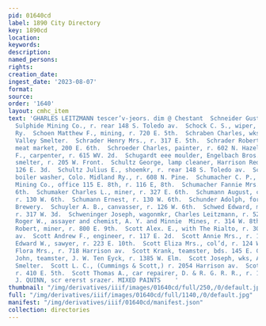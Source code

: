 ```yaml
---
pid: 01640cd
label: 1890 City Directory
key: 1890cd
location: 
keywords: 
description: 
named_persons: 
rights: 
creation_date: 
ingest_date: '2023-08-07'
format: 
source: 
order: '1640'
layout: cmhc_item
text: 'GHARLES LEITZMANN tescer’v-jeors. dim @ Chestant  Schneider Gustav, miner,
  Sulphide Mining Co., r. rear 148 S. Toledo av.  Schock C. S., wiper, Colo. Midland
  Ry.  Schoen Matthew F., mining, r. 720 E. 5th.  Schraben Charles, wks. Arkansas
  Valley Smelter.  Schrader Henry Mrs., r. 317 E. 5th.  Schrader Robert, grocer and
  meat market, 200 E. 6th.  Schroeder Charles, painter, r. 602 N. Hazel.  Schroy Benjamin
  F., carpenter, r. 615 WV. 2d.  Schugardt eee moulder, Engelbach Bros.  Schukle Steve,
  smelter, r. 205 W. Front.  Schultz George, lamp cleaner, Harrison Red. Wks., r.
  126 E. 3d.  Schultz Julius E., shoemkr, r. rear 148 S. Toledo av.  Schultz M. R.,
  boiler washer, Colo. Midland Ry., r. 608 N. Pine.  Schumacher C. P., manager, Dunkin
  Mining Co., office 115 E. 8th, r. 116 E, 8th.  Schumacher Fannie Mrs., r. 302 E.
  6th.  Schumaker Charles L., miner, r. 327 E. 6th.  Schumann August, clk, Ed. Nollenberger,
  r. 130 W. 6th.  Schumann Ernest, r. 130 W. 6th.  Schunder Adolph, foreman, Gaw’s
  Brewery.  Schuyler A. B., canvasser, r. 126 W. 6th.  Schwed Edward, money broker,
  r. 317 W. 3d.  Schweninger Joseph, wagonmkr, Charles Leitzmann, r. 525 W.  Chestnut.  Scofield
  Roger W., assayer and chemist, A. Y. and Minnie  Mines, r. 314 W. 8th.  Scolley
  Robert, miner, r. 800 E. 9th.  Scott Alex. E., with The Rialto, r. 300 Harrison
  av.  Scott Andrew F., engineer, r. 117 E. 2d.  Scott Annie Mrs., r. 116 Oak.  Scott
  Edward W., sawyer, r. 223 E. 10th.  Scott Eliza Mrs., col’d, r. 124 W. 4th,  Scott
  Flora Mrs., r. 718 Harrison av.  Scott Krank, teamster, bds. 145 E. Chestnut.  Scott
  John, teamster, J. W. Ten Eyck, r. 1385 W. Elm.  Scott Joseph, wks, Arkansas Valley
  Smelter.  Scott L. C., (Cummings & Scott,) r. 2054 Harrison av.  Scott Samuel, miner,
  r. 410 E. 5th.  Scott Thomas A., car repairer, D. & R. G. R. R., r. 125 E. 14th.  J,
  J. QUINN, scr ererst srazer. MIXED PAINTS    '
thumbnail: "/img/derivatives/iiif/images/01640cd/full/250,/0/default.jpg"
full: "/img/derivatives/iiif/images/01640cd/full/1140,/0/default.jpg"
manifest: "/img/derivatives/iiif/01640cd/manifest.json"
collection: directories
---
```

